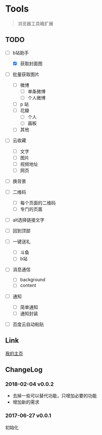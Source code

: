 # Tools
> 浏览器工具箱扩展

## TODO
- [ ] b站助手
    - [x] 获取封面图
- [ ] 批量获取图片
    - [ ] 微博
        - [ ] 单条微博
        - [ ] 个人微博
    - [ ] p 站
    - [ ] 花瓣
        - [ ] 个人
        - [ ] 画板
    - [ ] 其他
- [ ] 云收藏
    - [ ] 文字
    - [ ] 图片
    - [ ] 视频地址
    - [ ] 网页
- [ ] 换背景
- [ ] 二维码
    - [ ] 每个页面的二维码
    - [ ] 专门的页面
- [ ] alt选择链接文字
- [ ] 回到顶部
- [ ] 一键送礼
    - [ ] 斗鱼
    - [ ] b站
- [ ] 消息通信
    - [ ] background
    - [ ] content
- [ ] 通知
    - [ ] 简单通知
    - [ ] 通知封装
- [ ] 百度云自动粘贴


## Link
[我的主页](http://github.com/fakaka)

## ChangeLog

### 2018-02-04 v0.0.2
- 去掉一些可以替代功能，只增加必要的功能
- 增加新的需求

### 2017-06-27 v0.0.1
初始化
